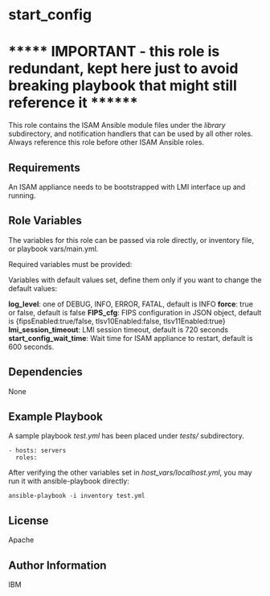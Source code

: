 
start_config
=========

***** IMPORTANT - this role is redundant, kept here just to avoid breaking playbook that might still reference it ******
==================================================================================================================

This role contains the ISAM Ansible module files under the *library* subdirectory, and notification handlers that can be used by all other roles. Always reference this role before other ISAM Ansible roles.


Requirements
------------

An ISAM appliance needs to be bootstrapped with LMI interface up and running.

Role Variables
--------------

The variables for this role can be passed via role directly, or inventory file, or playbook vars/main.yml.


Required variables must be provided:


Variables with default values set, define them only if you want to change the default values:

**log_level**: one of DEBUG, INFO, ERROR, FATAL, default is INFO
**force**: true or false, default is false
**FIPS_cfg**: FIPS configuration in JSON object, default is {fipsEnabled:true/false, tlsv10Enabled:false, tlsv11Enabled:true}
**lmi_session_timeout**: LMI session timeout, default is 720 seconds
**start_config_wait_time**: Wait time for ISAM appliance to restart, default is 600 seconds.

Dependencies
------------

None


Example Playbook
----------------

A sample playbook *test.yml* has been placed under *tests/* subdirectory.

    - hosts: servers
      roles:

After verifying the other variables set in *host_vars/localhost.yml*,  you may run it with ansible-playbook directly:

```
ansible-playbook -i inventory test.yml
```

License
-------

Apache


Author Information
------------------

IBM
